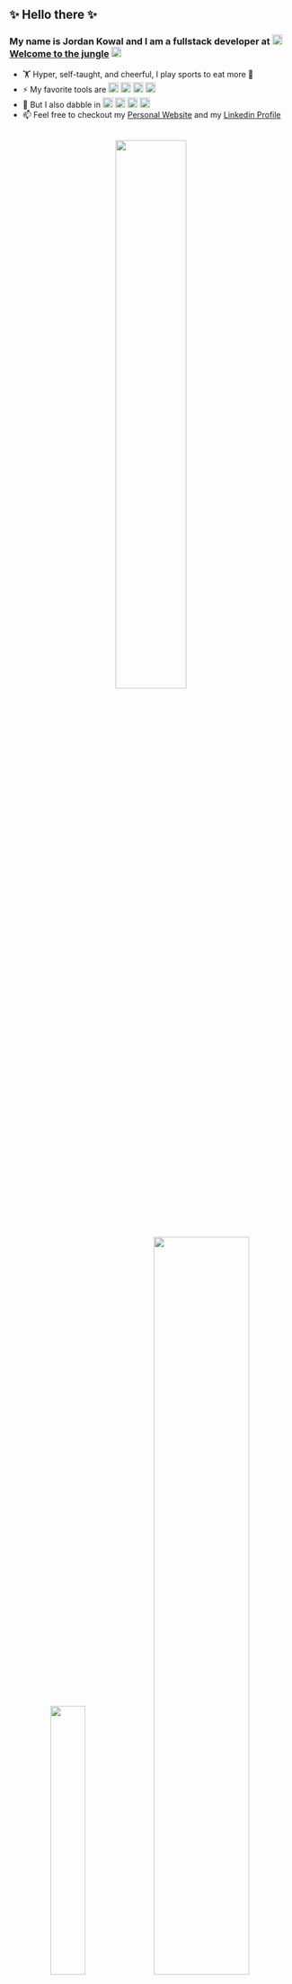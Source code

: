 ## ✨ Hello there ✨

### My name is Jordan Kowal and I am a fullstack developer at <img src="https://cdn.welcometothejungle.com/wttj-front/production/assets/images/favicon.png" height=18 /> [Welcome to the jungle](https://www.welcometothejungle.com/fr) <img src="https://cdn.welcometothejungle.com/wttj-front/production/assets/images/favicon.png" height=18 />

- 🏋️ Hyper, self-taught, and cheerful, I play sports to eat more 🍰
- ⚡ My favorite tools are <img src="https://resume.jkdev.app/icons/python.png" height=18 title="Python" /> <img src="https://resume.jkdev.app/icons/django.png" height=18 title="Django" /> <img src="https://resume.jkdev.app/icons/typescript.png" height=18 title="TypeScript" /> <img src="https://resume.jkdev.app/icons/react.png" height=18 title="React" />
- 🤔 But I also dabble in <img src="https://resume.jkdev.app/icons/erlang.png" height=18 title="Erlang" /> <img src="https://resume.jkdev.app/icons/elixir.png" height=18 title="Elixir" /> <img src="https://resume.jkdev.app/icons/scala.png" height=18 title="Scala" /> <img src="https://resume.jkdev.app/icons/vuejs.png" height=18 title="VueJS" />
- 📫 Feel free to checkout my [Personal Website](https://resume.jkdev.app/) and my [Linkedin Profile](https://www.linkedin.com/in/jordan-kowal/)

<br />

<div align="center">
<!--   <div align="center">
    <img height="50%" width="auto" src="https://github-readme-stats.vercel.app/api?username=Jordan-Kowal&show_icons=true&count_private=true&theme=darcula&hide_border=true&hide=issues,contribs&bg_color=00000000" />
  </div> -->
  <div align="center">
    <img height="50%" width="auto" src="https://github-readme-streak-stats.herokuapp.com?user=Jordan-Kowal&theme=darcula&hide_border=true&background=FFFFFF00" />
  </div>
  <div align="center">
    <img width="35%" width="auto" src="https://github-readme-stats.vercel.app/api/top-langs/?username=Jordan-Kowal&layout=compact&hide_border=true&theme=darcula&bg_color=00000000&langs_count=8" />
    <img width="58%" width="auto" src="https://github-readme-stats.vercel.app/api/wakatime?username=Jordan_Kowal&theme=darcula&layout=compact&langs_count=8&bg_color=00000000&hide_border=true" />
  </div>
</div>

<div align="center">
    <sub><i>Made with <a href="https://github.com/anuraghazra/github-readme-stats">GitHub Readme Stats</a></i></sub>
</div>
